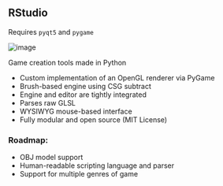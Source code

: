 ## RStudio
Requires `pyqt5` and `pygame`

![image](https://github.com/user-attachments/assets/d80fd11c-d8ba-4e0e-a649-189630987afd)


Game creation tools made in Python

* Custom implementation of an OpenGL renderer via PyGame
* Brush-based engine using CSG subtract
* Engine and editor are tightly integrated
* Parses raw GLSL
* WYSIWYG mouse-based interface
* Fully modular and open source (MIT License)
  
### Roadmap:
* OBJ model support
* Human-readable scripting language and parser
* Support for multiple genres of game


